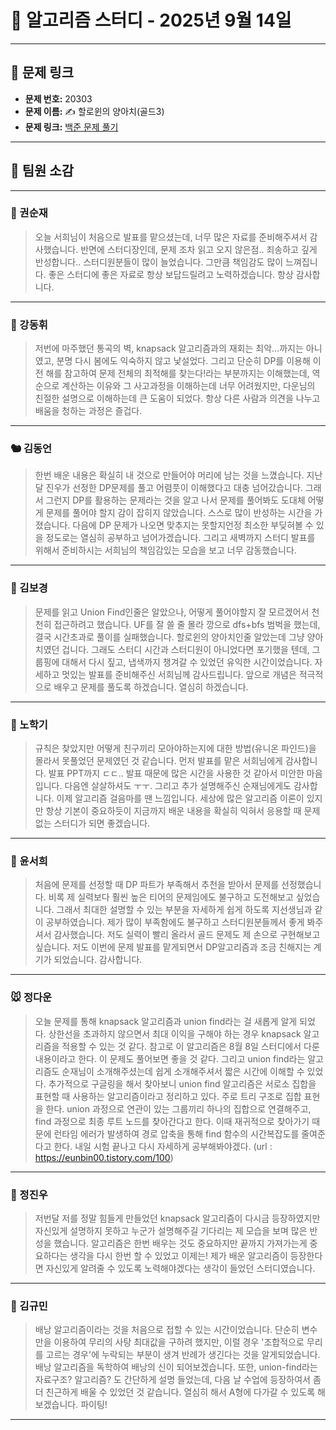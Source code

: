 # 📘 알고리즘 스터디 - 2025년 9월 14일

---

## 🔗 문제 링크

- **문제 번호:** 20303
- **문제 이름:** ✍️ 할로윈의 양아치(골드3)
- **문제 링크:** [백준 문제 풀기](https://www.acmicpc.net/problem/20303)

---

## 💬 팀원 소감

---

### 🐥 권순재

> 오늘 서희님이 처음으로 발표를 맡으셨는데, 너무 많은 자료를 준비해주셔서 감사했습니다. 반면에 스터디장인데, 문제 조차 읽고 오지 않은점.. 죄송하고 깊게 반성합니다.. 스터디원분들이 많이 늘었습니다.
그만큼 책임감도 많이 느껴집니다. 좋은 스터디에 좋은 자료로 항상 보답드릴려고 노력하겠습니다. 항상 감사합니다.

---

### 🐰 강동휘

> 저번에 마주했던 통곡의 벽, knapsack 알고리즘과의 재회는 최악...까지는 아니였고, 분명 다시 봄에도 익숙하지 않고 낯설었다. 그리고 단순히 DP를 이용해 이전 해를 참고하여 문제 전체의 최적해를 찾는다!라는 부분까지는 이해했는데, 역순으로 계산하는 이유와 그 사고과정을 이해하는데 너무 어려웠지만, 다운님의 친절한 설명으로 이해하는데 큰 도움이 되었다. 항상 다른 사람과 의견을 나누고 배움을 청하는 과정은 즐겁다.

---

### 🐿️ 김동언

> 한번 배운 내용은 확실히 내 것으로 만들어야 머리에 남는 것을 느꼈습니다. 지난달 진우가 선정한 DP문제를 풀고 어렴풋이 이해했다고 대충 넘어갔습니다. 그래서 그런지 DP를 활용하는 문제라는 것을 알고 나서 문제를 풀어봐도 도대체 어떻게 문제를 풀어야 할지 감이 잡히지 않았습니다. 스스로 많이 반성하는 시간을 가졌습니다. 다음에 DP 문제가 나오면 맞추지는 못할지언정 최소한 부딪혀볼 수 있을 정도로는 열심히 공부하고 넘어가겠습니다. 그리고 새벽까지 스터디 발표를 위해서 준비하시는 서희님의 책임감있는 모습을 보고 너무 감동했습니다.

---

### 🐺 김보경

> 문제를 읽고 Union Find인줄은 알았으나, 어떻게 풀어야할지 잘 모르겠어서 천천히 접근하려고 했습니다. UF를 잘 쓸 줄 몰라 깡으로 dfs+bfs 범벅을 했는데, 결국 시간초과로 풀이를 실패했습니다. 할로윈의 양아치인줄 알았는데 그냥 양아치였던 겁니다. 그래도 스터디 시간과 스터디원이 아니었다면 포기했을 텐데, 그룹핑에 대해서 다시 짚고, 냅색까지 챙겨갈 수 있었던 유익한 시간이었습니다. 자세하고 멋있는 발표를 준비해주신 서희님께 감사드립니다. 앞으로 개념은 적극적으로 배우고 문제를 풀도록 하겠습니다. 열심히 하겠습니다.

---

### 🐼 노학기

> 규칙은 찾았지만 어떻게 친구끼리 모아야하는지에 대한 방법(유니온 파인드)을 몰라서 못풀었던 문제였던 것 같습니다. 먼저 발표를 맡은 서희님에게 감사합니다. 발표 PPT까지 ㄷㄷ.. 발표 때문에 많은 시간을 사용한 것 같아서 미안한 마음입니다. 다음엔 살살하셔도 ㅜㅜ. 그리고 추가 설명해주신 순재님에게도 감사합니다. 이제 알고리즘 걸음마를 땐 느낌입니다. 세상에 많은 알고리즘 이론이 있지만 항상 기본이 중요하듯이 지금까지 배운 내용을 확실히 익혀서 응용할 때 문제 없는 스터디가 되면 좋겠습니다.  

---

### 🦊 윤서희

> 처음에 문제를 선정할 때 DP 파트가 부족해서 추천을 받아서 문제를 선정했습니다. 비록 제 실력보다 훨씬 높은 티어의 문제임에도 불구하고 도전해보고 싶었습니다. 그래서 최대한 설명할 수 있는 부분을 자세하게 쉽게 하도록 지선생님과 같이 공부하였습니다. 제가 많이 부족함에도 불구하고 스터디원분들께서 좋게 봐주셔서 감사했습니다. 저도 실력이 빨리 올라서 골드 문제도 제 손으로 구현해보고 싶습니다. 저도 이번에 문제 발표를 맡게되면서 DP알고리즘과 조금 친해지는 계기가 되었습니다. 감사합니다.

---

### 🐭 정다운

> 오늘 문제를 통해 knapsack 알고리즘과 union find라는 걸 새롭게 알게 되었다. 상한선을 초과하지 않으면서 최대 이익을 구해야 하는 경우 knapsack 알고리즘을 적용할 수 있는 것 같다. 참고로 이 알고리즘은 8월 8일 스터디에서 다룬 내용이라고 한다. 이 문제도 풀어보면 좋을 것 같다. 그리고 union find라는 알고리즘도 순재님이 소개해주셨는데 쉽게 소개해주셔서 짧은 시간에 이해할 수 있었다. 추가적으로 구글링을 해서 찾아보니 union find 알고리즘은 서로소 집합을 표현할 때 사용하는 알고리즘이라고 정리하고 있다. 주로 트리 구조로 집합 표현을 한다. union 과정으로 연관이 있는 그룹끼리 하나의 집합으로 연결해주고, find 과정으로 최종 루트 노드를 찾아간다고 한다. 이때 재귀적으로 찾아가기 때문에 런타임 에러가 발생하여 경로 압축을 통해 find 함수의 시간복잡도를 줄여준다고 한다. 내일 시험 끝나고 다시 자세하게 공부해봐야겠다.
(url : https://eunbin00.tistory.com/100)

---

### 🐳 정진우

> 저번달 저를 정말 힘들게 만들었던 knapsack 알고리즘이 다시금 등장하였지만 자신있게 설명하지 못하고 누군가 설명해주길 기다리는 제 모습을 보며 많은 반성을 했습니다. 알고리즘은 한번 배우는 것도 중요하지만 끝까지 가져가는게 중요하다는 생각을 다시 한번 할 수 있었고 이제는! 제가 배운 알고리즘이 등장한다면 자신있게 알려줄 수 있도록 노력해야겠다는 생각이 들었던 스터디였습니다.

---

### 🐘 김규민

> 배낭 알고리즘이라는 것을 처음으로 접할 수 있는 시간이었습니다. 단순히 변수만을 이용하여 무리의 사탕 최대값을 구하려 했지만, 이럴 경우 '조합적으로 무리를 고르는 경우'에 누락되는 부분이 생겨 반례가 생긴다는 것을 알게되었습니다. 배낭 알고리즘을 독학하여 배낭의 신이 되어보겠습니다. 또한, union-find라는 자료구조? 알고리즘? 도 간단하게 설명 들었는데, 다음 날 수업에 등장하여서 좀 더 친근하게 배울 수 있었던 것 같습니다. 열심히 해서 A형에 다가갈 수 있도록 해보겠습니다. 파이팅!

---

